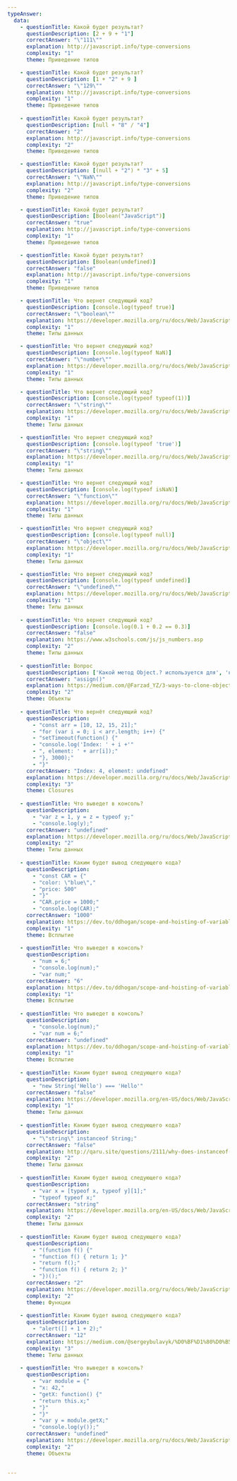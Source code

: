 ```yaml
---
typeAnswer:
  data: 
    - questionTitle: Какой будет результат?
      questionDescription: [2 + 9 + "1"]
      correctAnswer: "\"111\""
      explanation: http://javascript.info/type-conversions
      complexity: "1"
      theme: Приведение типов

    - questionTitle: Какой будет результат?
      questionDescription: [1 + "2" + 9 ]
      correctAnswer: "\"129\""
      explanation: http://javascript.info/type-conversions
      complexity: "1"
      theme: Приведение типов
      
    - questionTitle: Какой будет результат?
      questionDescription: [null + "8" / "4"]
      correctAnswer: "2"
      explanation: http://javascript.info/type-conversions
      complexity: "2"
      theme: Приведение типов

    - questionTitle: Какой будет результат?
      questionDescription: [(null + "2") * "3" + 5]
      correctAnswer: "\"NaN\""
      explanation: http://javascript.info/type-conversions
      complexity: "2"
      theme: Приведение типов

    - questionTitle: Какой будет результат?
      questionDescription: [Boolean("JavaScript")]
      correctAnswer: "true"
      explanation: http://javascript.info/type-conversions
      complexity: "1"
      theme: Приведение типов

    - questionTitle: Какой будет результат?
      questionDescription: [Boolean(undefined)]
      correctAnswer: "false"
      explanation: http://javascript.info/type-conversions
      complexity: "1"
      theme: Приведение типов

    - questionTitle: Что вернет следующий код?
      questionDescription: [console.log(typeof true)]
      correctAnswer: "\"boolean\""
      explanation: https://developer.mozilla.org/ru/docs/Web/JavaScript/Reference/Operators/typeof
      complexity: "1"
      theme: Типы данных

    - questionTitle: Что вернет следующий код?
      questionDescription: [console.log(typeof NaN)]
      correctAnswer: "\"number\""
      explanation: https://developer.mozilla.org/ru/docs/Web/JavaScript/Reference/Operators/typeof
      complexity: "1"
      theme: Типы данных

    - questionTitle: Что вернет следующий код?
      questionDescription: [console.log(typeof typeof(1))]
      correctAnswer: "\"string\""
      explanation: https://developer.mozilla.org/ru/docs/Web/JavaScript/Reference/Operators/typeof
      complexity: "1"
      theme: Типы данных

    - questionTitle: Что вернет следующий код?
      questionDescription: [console.log(typeof 'true')]
      correctAnswer: "\"string\""
      explanation: https://developer.mozilla.org/ru/docs/Web/JavaScript/Reference/Operators/typeof
      complexity: "1"  
      theme: Типы данных

    - questionTitle: Что вернет следующий код?
      questionDescription: [console.log(typeof isNaN)]
      correctAnswer: "\"function\""
      explanation: https://developer.mozilla.org/ru/docs/Web/JavaScript/Reference/Operators/typeof
      complexity: "1"
      theme: Типы данных

    - questionTitle: Что вернет следующий код?
      questionDescription: [console.log(typeof null)]
      correctAnswer: "\"object\""
      explanation: https://developer.mozilla.org/ru/docs/Web/JavaScript/Reference/Operators/typeof
      complexity: "1"
      theme: Типы данных

    - questionTitle: Что вернет следующий код?
      questionDescription: [console.log(typeof undefined)]
      correctAnswer: "\"undefined\""
      explanation: https://developer.mozilla.org/ru/docs/Web/JavaScript/Reference/Operators/typeof
      complexity: "1"
      theme: Типы данных
      
    - questionTitle: Что вернет следующий код?
      questionDescription: [console.log(0.1 + 0.2 == 0.3)]
      correctAnswer: "false"
      explanation: https://www.w3schools.com/js/js_numbers.asp
      complexity: "2"
      theme: Типы данных
      
    - questionTitle: Вопрос
      questionDescription: ['Какой метод Object.? используется для', 'клонирования объектов?']
      correctAnswer: "assign()"
      explanation: https://medium.com/@Farzad_YZ/3-ways-to-clone-objects-in-javascript-f752d148054d
      complexity: "2"
      theme: Объекты
      
    - questionTitle: Что вернёт следующий код?
      questionDescription:
        - "const arr = [10, 12, 15, 21];"
        - "for (var i = 0; i < arr.length; i++) {"
        - "setTimeout(function() {"
        - "console.log('Index: ' + i +'"
        - ", element: ' + arr[i]);"
        - "}, 3000);"
        - "}"
      correctAnswer: "Index: 4, element: undefined"
      explanation: https://developer.mozilla.org/ru/docs/Web/JavaScript/Closures
      complexity: "3"
      theme: Closures
      
    - questionTitle: Что выведет в консоль?
      questionDescription: 
        - "var z = 1, y = z = typeof y;"
        - "console.log(y);"
      correctAnswer: "undefined"
      explanation: https://developer.mozilla.org/ru/docs/Web/JavaScript/Reference/Operators/Operator_Precedence
      complexity: "2"
      theme: Типы данных
      
    - questionTitle: Каким будет вывод следующего кода?
      questionDescription:
        - "const CAR = {"
        - "color: \"blue\","
        - "price: 500"
        - "}"
        - "CAR.price = 1000;"
        - "console.log(CAR);"
      correctAnswer: "1000"
      explanation: https://dev.to/ddhogan/scope-and-hoisting-of-variables-functions-and-this-in-javascript-5176
      complexity: "1"
      theme: Всплытие
      
    - questionTitle: Что выведет в консоль?
      questionDescription:
        - "num = 6;"
        - "console.log(num);"
        - "var num;"
      correctAnswer: "6"
      explanation: https://dev.to/ddhogan/scope-and-hoisting-of-variables-functions-and-this-in-javascript-5176
      complexity: "1"
      theme: Всплытие
      
    - questionTitle: Что выведет в консоль?
      questionDescription: 
        - "console.log(num);"
        - "var num = 6;"
      correctAnswer: "undefined"
      explanation: https://dev.to/ddhogan/scope-and-hoisting-of-variables-functions-and-this-in-javascript-5176
      complexity: "1"
      theme: Всплытие
      
    - questionTitle: Каким будет вывод следующего кода?
      questionDescription: 
        - "new String('Hello') === 'Hello'"
      correctAnswer: "false"
      explanation: https://developer.mozilla.org/en-US/docs/Web/JavaScript/Reference/Operators/typeof
      complexity: "1"
      theme: Типы данных
      
    - questionTitle: Каким будет вывод следующего кода?
      questionDescription: 
        - "\"string\" instanceof String;"
      correctAnswer: "false"
      explanation: http://qaru.site/questions/2111/why-does-instanceof-return-false-for-some-literals
      complexity: "2"
      theme: Типы данных
      
    - questionTitle: Каким будет вывод следующего кода?
      questionDescription:
        - "var x = [typeof x, typeof y][1];"
        - "typeof typeof x;"
      correctAnswer: "string"
      explanation: https://developer.mozilla.org/en-US/docs/Web/JavaScript/Reference/Operators/typeof
      complexity: "2"
      theme: Типы данных
      
    - questionTitle: Каким будет вывод следующего кода?
      questionDescription:
        - "(function f() {"
        - "function f() { return 1; }"
        - "return f();"
        - "function f() { return 2; }"
        - "})();"
      correctAnswer: "2"
      explanation: https://developer.mozilla.org/ru/docs/Web/JavaScript/Reference/Statements/function
      complexity: "2"
      theme: Функции
      
    - questionTitle: Каким будет вывод следующего кода?
      questionDescription:
        - "alert([] + 1 + 2);"
      correctAnswer: "12"
      explanation: https://medium.com/@sergeybulavyk/%D0%BF%D1%80%D0%B5%D0%BE%D0%B1%D1%80%D0%B0%D0%B7%D0%BE%D0%B2%D0%B0%D0%BD%D0%B8%D0%B5-%D1%82%D0%B8%D0%BF%D0%BE%D0%B2-%D0%B2-javascript-35a15ddfc333
      complexity: "3"
      theme: Типы данных
      
    - questionTitle: Что выведет в консоль?
      questionDescription:
        - "var module = {"
        - "x: 42,"
        - "getX: function() {"
        - "return this.x;"
        - "}"
        - "}"
        - "var y = module.getX;"
        - "console.log(y());"
      correctAnswer: "undefined"
      explanation: https://developer.mozilla.org/ru/docs/Web/JavaScript/Reference/Global_Objects/Function/bind
      complexity: "2"
      theme: Объекты
      
     
---
```

